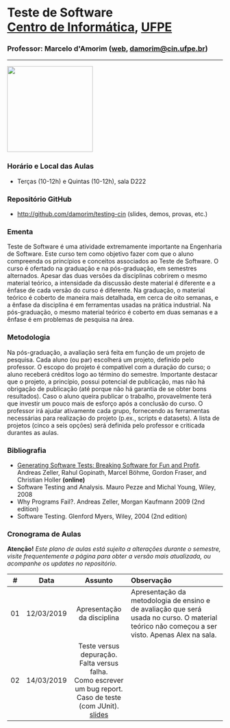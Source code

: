# Teste de Software <br> [Centro de Informática](http://www.cin.ufpe.br), [UFPE](http://www.ufpe.br) 
### Professor: Marcelo d'Amorim ([web](http://cin.ufpe.br/~damorim/), damorim@cin.ufpe.br)
<hr>

<img src="http://worldartsme.com/images/scared-bug-clipart-1.jpg" height=200>


<!--
### Instrutores
-->



<!--
* **Monitores** 
  * Felipe Cavalcanti Guerra Ramos
  * Marco Polo Munt Rocha
-->  
  
### Horário e Local das Aulas
* Terças (10-12h) e Quintas (10-12h), sala D222

### Repositório GitHub
- http://github.com/damorim/testing-cin (slides, demos, provas, etc.)

### Ementa

Teste de Software é uma atividade extremamente importante na Engenharia de Software. Este curso tem como objetivo fazer com que o aluno compreenda os princípios e conceitos associados ao Teste de Software. O curso é ofertado na graduação e na pós-graduação, em semestres alternados. Apesar das duas versões da disciplinas cobrirem o mesmo material teórico, a intensidade da discussão deste material é diferente e a ênfase de cada versão do curso é diferente. Na graduação, o material teórico é coberto de maneira mais detalhada, em cerca de oito semanas, e a ênfase da disciplina é em ferramentas usadas na prática industrial. Na pós-graduação, o mesmo material teórico é coberto em duas semanas e a ênfase é em problemas de pesquisa na área. 


### Metodologia

Na pós-graduação, a avaliação será feita em função de um projeto de pesquisa. Cada aluno (ou par) escolherá um projeto, definido pelo professor. O escopo do projeto é compatível com a duração do curso; o aluno receberá créditos logo ao término do semestre. Importante destacar que o projeto, a princípio, possui potencial de publicação, mas não há obrigação de publicação (até porque não há garantia de se obter bons resultados). Caso o aluno queira publicar o trabalho, provavelmente terá que investir um pouco mais de esforço após a conclusão do curso. O professor irá ajudar ativamente cada grupo, fornecendo as ferramentas necessárias para realização do projeto (p.ex., scripts e datasets). A lista de projetos (cinco a seis opções) será definida pelo professor e criticada durantes as aulas.

### Bibliografia
- [Generating Software Tests: Breaking Software for Fun and Profit](https://www.fuzzingbook.org/). Andreas Zeller, Rahul Gopinath, Marcel Böhme, Gordon Fraser, and Christian Holler <b>(online)</b>
- Software Testing and Analysis. Mauro Pezze and Michal Young, Wiley, 2008  
- Why Programs Fail?. Andreas Zeller, Morgan Kaufmann 2009 (2nd edition)
- Software Testing. Glenford Myers, Wiley, 2004 (2nd edition)

<!---
### Recursos

- [Google Classroom](http://classroom.google.com) - Código:  5ub3mb5


### Ferramentas
- [Antlr (ANother Tool for Language Recognition)](https://www.antlr.org/)
- [LLVM](https://llvm.org/)

### Avaliação
* (`N1`+`N2`)/2, onde:
  * `N1` = `Prova1` (70%) + `Aulas práticas` (30%)
    * `Prova1` = Teste com [assunto dado até o momento
    * `Aulas práticas` = 3 Tarefas passadas durante primeira unidade
  * `N2` = `Prova2` (70%) + `Mini projeto` (30%)
    * `Prova2` = Teste com [assunto dado a partir de Prova1 
    * `Mini Projeto` = Projeto da cadeira
* `Final`: Teste com todo o assunto da matéria

- Observação:
  - Trabalhos **“CTRL-C + CTRL-V”** terão nota **zero** (vale tanto para cópia de colegas, como para trabalhos copiados da internet).

### Provas anteriores
- [Clique aqui](/provas)

### Notas
- [Clique aqui](alunos.md)

--->

### Cronograma de Aulas

**Atenção!** 
*Este plano de aulas está sujeito a alterações durante o semestre, visite frequentemente a página para obter a versão mais atualizada, ou acompanhe os updates no repositório.*

| # | Data | Assunto | Observação |
|:---:|:----:|:----------------------:|:----------------------|
| 01 | 12/03/2019 | Apresentação da disciplina | Apresentação da metodologia de ensino e de avaliação que será usada no curso. O material teórico não começou a ser visto. Apenas Alex na sala. |
| 02 | 14/03/2019 | Teste versus depuração.<br> Falta versus falha.<br> Como escrever um bug report.<br> Caso de teste (com JUnit).<br>[slides](/slides.pptx) |   |